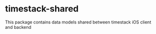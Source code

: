 # timestack-shared

This package contains data models shared between timestack iOS client and backend
